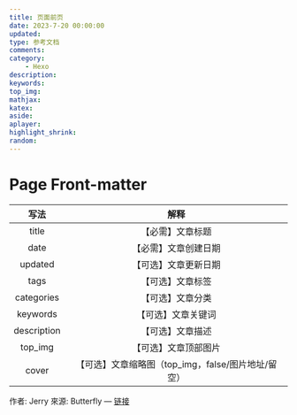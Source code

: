 ```yaml
---
title: 页面前页
date: 2023-7-20 00:00:00
updated:
type: 参考文档
comments:
category: 
	- Hexo
description:
keywords:
top_img:
mathjax:
katex:
aside:
aplayer:
highlight_shrink:
random:
---
```


# Page Front-matter

|**写法**|**解释**|
|:-:|:-:|
|title|【必需】文章标题|
|date|【必需】文章创建日期|
|updated|【可选】文章更新日期|
|tags|【可选】文章标签|
|categories|【可选】文章分类|
|keywords|【可选】文章关键词|
|description|【可选】文章描述|
|top_img|【可选】文章顶部图片|
|cover|【可选】文章缩略图（top_img，false/图片地址/留空）|

作者: Jerry 
來源: Butterfly — [链接](https://butterfly.js.org/posts/dc584b87/#Post-Front-matter)